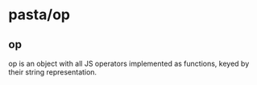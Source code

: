 # pasta/op

## op

op is an object with all JS operators implemented as functions, keyed by
their string representation.